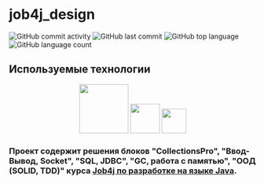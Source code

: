 # job4j_design

![GitHub commit activity](https://img.shields.io/github/commit-activity/w/abrakatabr/job4j_design)
![GitHub last commit](https://img.shields.io/github/last-commit/abrakatabr/job4j_design)
![GitHub top language](https://img.shields.io/github/languages/top/abrakatabr/job4j_design)
![GitHub language count](https://img.shields.io/github/languages/count/abrakatabr/job4j_design)

## Используемые технологии

<p align="center">
<img src="https://www.glossary-internet.ru/upload/medialibrary/df1/df14db5f5137ae8edf70c9c871ac7b9d.png" height="100">
<img src="https://camo.githubusercontent.com/3a81f0e9711c9bf424832ca3a2655f80a96d3a5e49a28cd7ce08e20c7cdd0620/68747470733a2f2f6a756e69742e6f72672f6a756e6974352f6173736574732f696d672f6a756e6974352d6c6f676f2e706e67" height="60">
<img src="https://blog.skillfactory.ru/wp-content/uploads/2023/02/apache_maven_logo.svg-1603498.png" height="50"> 
</p>
<h3> Проект содержит решения блоков "CollectionsPro", "Ввод-Вывод, Socket", "SQL, JDBC", 
"GC, работа с памятью", "ООД (SOLID, TDD)" курса <a href="https://github.com/abrakatabr/job4j_design"> Job4j по разработке на языке Java</a>.</h3>


